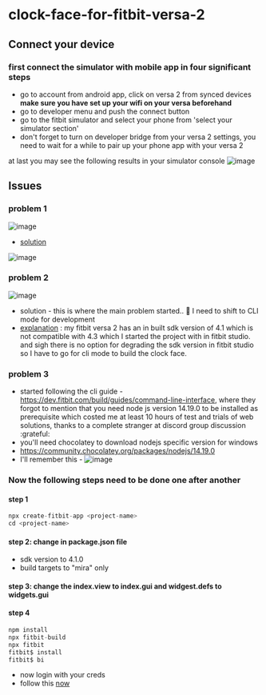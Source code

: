 # clock-face-for-fitbit-versa-2

## Connect your device

### first connect the simulator with mobile app in four significant steps

- go to account from android app, click on versa 2 from synced devices **make sure you have set up your wifi on your versa beforehand**
- go to developer menu and push the connect button
- go to the fitbit simulator and select your phone from 'select your simulator section'
- don't forget to turn on developer bridge from your versa 2 settings, you need to wait for a while to pair up your phone app with your versa 2

at last you may see the following results in your simulator console
![image](https://user-images.githubusercontent.com/59027621/156912571-a7877aa1-8f41-4476-b1ff-637292a75c1f.png)

## Issues

### problem 1

![image](https://user-images.githubusercontent.com/59027621/156912706-f976c44d-944d-45f6-a9ba-634220829a14.png)

- [solution](https://community.fitbit.com/t5/SDK-Development/SDK-4-2-broken/m-p/4620720#M13877)

![image](https://user-images.githubusercontent.com/59027621/156912722-ead6729d-9477-43af-befe-524d41684cf4.png)

### problem 2

![image](https://user-images.githubusercontent.com/59027621/156912890-66aaad17-a29e-416a-92db-42cf4b10183c.png)

- solution - this is where the main problem started.. :facepalm: I need to shift to CLI mode for development 
- [explanation](https://community.fitbit.com/t5/SDK-Development/Sideload-of-app-failed-Connected-device-does-not-support-API-version/td-p/4584270) : my fitbit versa 2 has an in built sdk version of 4.1 which is not compatible with 4.3 which I started the project with in fitbit studio. and sigh there is no option for degrading the sdk version in fitbit studio so I have to go for cli mode to build the clock face.

### problem 3

- started following the cli guide - https://dev.fitbit.com/build/guides/command-line-interface, where they forgot to mention that you need node js version 14.19.0 to be installed as prerequisite which costed me at least 10 hours of test and trials of web solutions, thanks to a complete stranger at discord group discussion :grateful:
- you'll need chocolatey to download nodejs specific version for windows
- https://community.chocolatey.org/packages/nodejs/14.19.0
- I'll remember this - 
![image](https://user-images.githubusercontent.com/59027621/156930172-386bad6c-9a54-42d1-9581-4bdab11a1f61.png)

### Now the following steps need to be done one after another

#### step 1

```js
npx create-fitbit-app <project-name>
cd <project-name>
```

#### step 2: change in package.json file

- sdk version to 4.1.0
- build targets to "mira" only

#### step 3: change the index.view to index.gui and widgest.defs to widgets.gui

#### step 4

```js
npm install
npx fitbit-build
npx fitbit
fitbit$ install
fitbit$ bi
```

- now login with your creds
- follow this [now](https://dev.fitbit.com/getting-started/)
